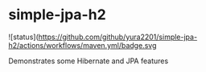 # simple-jpa-h2
![status](https://github.com/github/yura2201/simple-jpa-h2/actions/workflows/maven.yml/badge.svg

Demonstrates some Hibernate and JPA features
